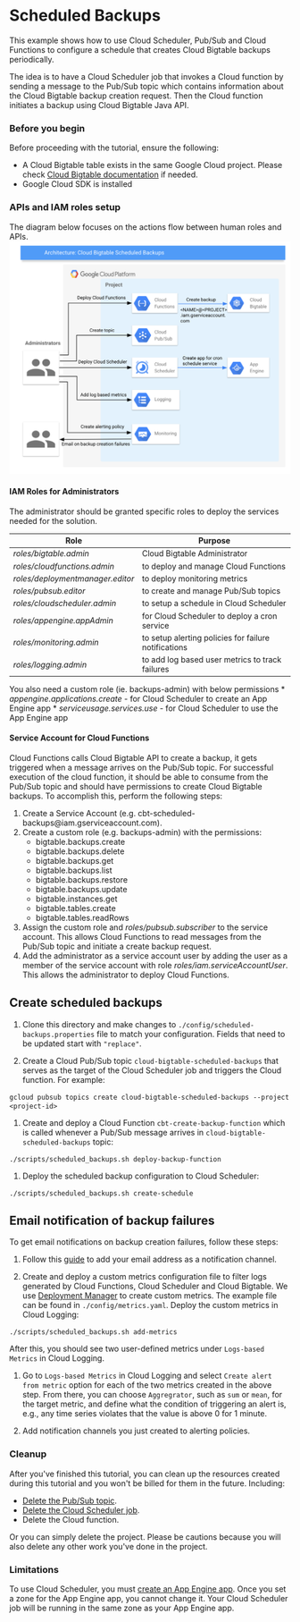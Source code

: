# Scheduled Backups

This example shows how to use Cloud Scheduler, Pub/Sub and Cloud Functions to
configure a schedule that creates Cloud Bigtable backups periodically.

The idea is to have a Cloud Scheduler job that invokes a Cloud function by
sending a message to the Pub/Sub topic which contains information about the
Cloud Bigtable backup creation request. Then the Cloud function initiates a
backup using Cloud Bigtable Java API.

### Before you begin

Before proceeding with the tutorial, ensure the following:

*   A Cloud Bigtable table exists in the same Google Cloud project. Please check
    [Cloud Bigtable documentation](https://cloud.google.com/bigtable/docs/how-to)
    if needed.
*   Google Cloud SDK is installed

### APIs and IAM roles setup

The diagram below focuses on the actions flow between human roles and APIs.
<img src="images/scheduled_backup_architecture.png" width="600" height="auto" />

#### IAM Roles for Administrators

The administrator should be granted specific roles to deploy the services needed
for the solution.

| Role                                    | Purpose                                              |
| --------------------------------------- | ---------------------------------------------------- |
| <em>roles/bigtable.admin</em>           | Cloud Bigtable Administrator                         |
| <em>roles/cloudfunctions.admin</em>     | to deploy and manage Cloud Functions                 |
| <em>roles/deploymentmanager.editor</em> | to deploy monitoring metrics                         |
| <em>roles/pubsub.editor</em>            | to create and manage Pub/Sub topics                  |
| <em>roles/cloudscheduler.admin</em>     | to setup a schedule in Cloud Scheduler               |
| <em>roles/appengine.appAdmin</em>       | for Cloud Scheduler to deploy a cron service         |
| <em>roles/monitoring.admin</em>         | to setup alerting policies for failure notifications |
| <em>roles/logging.admin</em>            | to add log based user metrics to track failures      |

You also need a custom role (ie. backups-admin) with below permissions *
<em>appengine.applications.create</em> - for Cloud Scheduler to create an App
Engine app * <em>serviceusage.services.use</em> - for Cloud Scheduler to use the
App Engine app

#### Service Account for Cloud Functions

Cloud Functions calls Cloud Bigtable API to create a backup, it gets triggered
when a message arrives on the Pub/Sub topic. For successful execution of the
cloud function, it should be able to consume from the Pub/Sub topic and should
have permissions to create Cloud Bigtable backups. To accomplish this, perform
the following steps:

1.  Create a Service Account (e.g.
    cbt-scheduled-backups@<PROJECT>iam.gserviceaccount.com).
2.  Create a custom role (e.g. backups-admin) with the permissions:
    *   bigtable.backups.create
    *   bigtable.backups.delete
    *   bigtable.backups.get
    *   bigtable.backups.list
    *   bigtable.backups.restore
    *   bigtable.backups.update
    *   bigtable.instances.get
    *   bigtable.tables.create
    *   bigtable.tables.readRows
3.  Assign the custom role and <em>roles/pubsub.subscriber</em> to the service
    account. This allows Cloud Functions to read messages from the Pub/Sub topic
    and initiate a create backup request.
4.  Add the administrator as a service account user by adding the user as a
    member of the service account with role
    <em>roles/iam.serviceAccountUser</em>. This allows the administrator to
    deploy Cloud Functions.

## Create scheduled backups

1.  Clone this directory and make changes to
    `./config/scheduled-backups.properties` file to match your configuration.
    Fields that need to be updated start with `"replace"`.

2.  Create a Cloud Pub/Sub topic `cloud-bigtable-scheduled-backups` that serves
    as the target of the Cloud Scheduler job and triggers the Cloud function.
    For example:

```
gcloud pubsub topics create cloud-bigtable-scheduled-backups --project <project-id>
```

1.  Create and deploy a Cloud Function `cbt-create-backup-function` which is
    called whenever a Pub/Sub message arrives in
    `cloud-bigtable-scheduled-backups` topic:

```
./scripts/scheduled_backups.sh deploy-backup-function
```

1.  Deploy the scheduled backup configuration to Cloud Scheduler:

```
./scripts/scheduled_backups.sh create-schedule
```

## Email notification of backup failures

To get email notifications on backup creation failures, follow these steps:

1.  Follow this
    [guide](https://cloud.google.com/monitoring/support/notification-options#email)
    to add your email address as a notification channel.

2.  Create and deploy a custom metrics configuration file to filter logs
    generated by Cloud Functions, Cloud Scheduler and Cloud Bigtable. We use
    [Deployment Manager](https://cloud.google.com/deployment-manager/docs/quickstart)
    to create custom metrics. The example file can be found in
    `./config/metrics.yaml`. Deploy the custom metrics in Cloud Logging:

```
./scripts/scheduled_backups.sh add-metrics
```

After this, you should see two user-defined metrics under `Logs-based Metrics`
in Cloud Logging.

1.  Go to `Logs-based Metrics` in Cloud Logging and select `Create alert from
    metric` option for each of the two metrics created in the above step. From
    there, you can choose `Aggregrator`, such as `sum` or `mean`, for the target
    metric, and define what the condition of triggering an alert is, e.g., any
    time series violates that the value is above 0 for 1 minute.

2.  Add notification channels you just created to alerting policies.

### Cleanup

After you've finished this tutorial, you can clean up the resources created
during this tutorial and you won't be billed for them in the future. Including:

*   [Delete the Pub/Sub topic](https://cloud.google.com/pubsub/docs/admin#deleting_a_topic).
*   [Delete the Cloud Scheduler job](https://cloud.google.com/scheduler/docs/creating#deleting_a_job).
*   Delete the Cloud function.

Or you can simply delete the project. Please be cautions because you will also
delete any other work you've done in the project.

### Limitations

To use Cloud Scheduler, you must
[create an App Engine app](https://cloud.google.com/scheduler/docs#supported_regions).
Once you set a zone for the App Engine app, you cannot change it. Your Cloud
Scheduler job will be running in the same zone as your App Engine app.
